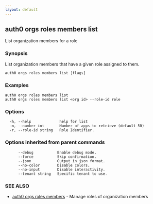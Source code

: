 ```yaml
---
layout: default
---
```

## auth0 orgs roles members list

List organization members for a role

### Synopsis

List organization members that have a given role assigned to them.

```
auth0 orgs roles members list [flags]
```

### Examples

```
auth0 orgs roles members list
auth0 orgs roles members list <org id> --role-id role
```

### Options

```
  -h, --help             help for list
  -n, --number int       Number of apps to retrieve (default 50)
  -r, --role-id string   Role Identifier.
```

### Options inherited from parent commands

```
      --debug           Enable debug mode.
      --force           Skip confirmation.
      --json            Output in json format.
      --no-color        Disable colors.
      --no-input        Disable interactivity.
      --tenant string   Specific tenant to use.
```

### SEE ALSO

* [auth0 orgs roles members](auth0_orgs_roles_members.md)	 - Manage roles of organization members

